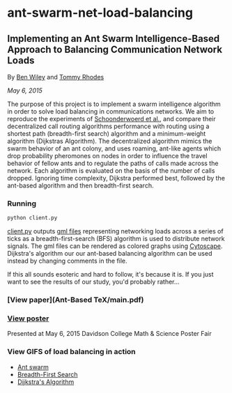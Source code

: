 # ant-swarm-net-load-balancing

## Implementing an Ant Swarm Intelligence-Based Approach to Balancing Communication Network Loads

By [Ben Wiley](https://github.com/benwiley4000) and [Tommy Rhodes](https://github.com/tommifier)

*May 6, 2015*

The purpose of this project is to implement a swarm intelligence
algorithm in order to solve load balancing in
communications networks. We aim to reproduce the experiments
of [Schoonderwoerd et al.](AntBasedLoadBalancing.pdf), and compare their
decentralized call routing algorithms performance with
routing using a shortest path (breadth-first search) algorithm
and a minimum-weight algorithm (Dijkstras
Algorithm). The decentralized algorithm mimics the
swarm behavior of an ant colony, and uses roaming,
ant-like agents which drop probability pheromones on
nodes in order to influence the travel behavior of fellow
ants and to regulate the paths of calls made across the
network. Each algorithm is evaluated on the basis of
the number of calls dropped. Ignoring time complexity,
Dijkstra performed best, followed by the ant-based
algorithm and then breadth-first search.

### Running
```python
python client.py
```
[client.py](client.py) outputs [gml files](gml-technical-report.pdf) representing networking loads across a series of ticks as a breadth-first-search (BFS) algorithm is used to distribute network signals. The gml files can be rendered as colored graphs using [Cytoscape](http://www.cytoscape.org/). Dijkstra's algorithm our our ant-based balancing algorithm can be used instead by changing comments in the file.

If this all sounds esoteric and hard to follow, it's because it is. If you just want to see the results of our study, you'd probably rather...

### [View paper](Ant-Based TeX/main.pdf)

### [View poster](poster.jpg)
Presented at May 6, 2015 Davidson College Math & Science Poster Fair

### View GIFS of load balancing in action
* [Ant swarm](ant-animation.gif)
* [Breadth-First Search](bfs-animation.gif)
* [Dijkstra's Algorithm](dijkstra.gif)
